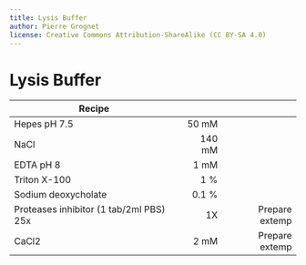 ```yaml
---
title: Lysis Buffer
author: Pierre Grognet
license: Creative Commons Attribution-ShareAlike (CC BY-SA 4.0)
---
```


# Lysis Buffer

|Recipe|||
|-------------|-----:|-----:|
|Hepes pH 7.5   |  50 mM ||
|NaCl           |    140 mM ||
|EDTA pH 8 |     1 mM ||
|Triton X-100|1 % ||
|Sodium deoxycholate|0.1 %|
|Proteases inhibitor (1 tab/2ml PBS) 25x| 1X |Prepare extemp|
|CaCl2| 2 mM|Prepare extemp|
